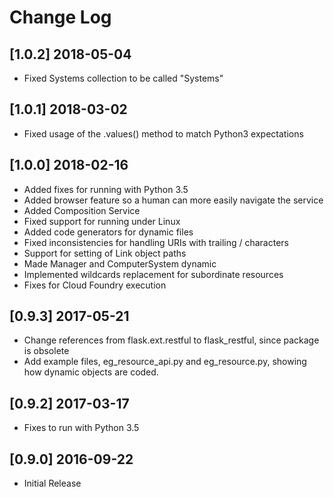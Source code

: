 # Change Log

## [1.0.2] 2018-05-04
- Fixed Systems collection to be called "Systems"

## [1.0.1] 2018-03-02
- Fixed usage of the .values() method to match Python3 expectations

## [1.0.0] 2018-02-16
- Added fixes for running with Python 3.5
- Added browser feature so a human can more easily navigate the service
- Added Composition Service
- Fixed support for running under Linux
- Added code generators for dynamic files
- Fixed inconsistencies for handling URIs with trailing / characters
- Support for setting of Link object paths
- Made Manager and ComputerSystem dynamic
- Implemented wildcards replacement for subordinate resources
- Fixes for Cloud Foundry execution

## [0.9.3] 2017-05-21
- Change references from flask.ext.restful to flask_restful, since package is obsolete
- Add example files, eg_resource_api.py and eg_resource.py, showing how dynamic objects are coded.

## [0.9.2] 2017-03-17
- Fixes to run with Python 3.5

## [0.9.0] 2016-09-22
- Initial Release
